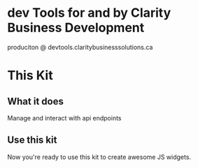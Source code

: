 # dev Tools for and by Clarity Business Development
produciton @ 
devtools.claritybusinesssolutions.ca


# This Kit
## What it does
Manage and interact with api endpoints


## Use this kit
Now you're ready to use this kit to create awesome JS widgets.
